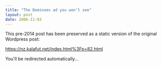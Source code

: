 ```yaml
---
title: "The Dominoes ad you won’t see"
layout: post
date: 2006-11-03
---
```


This pre-2014 post has been preserved as a static version of the original Wordpress post:

https://nz.kalafut.net/index.html%3Fp=82.html

You'll be redirected automatically...

<head>
  <meta http-equiv="refresh" content="5;url=https://nz.kalafut.net/index.html%3Fp=82.html">
</head>

